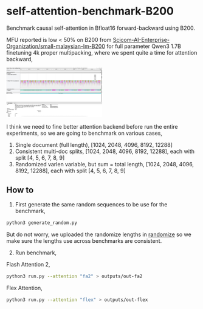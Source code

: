 # self-attention-benchmark-B200

Benchmark causal self-attention in Bfloat16 forward-backward using B200.

MFU reported is low < 50% on B200 from [Scicom-AI-Enterprise-Organization/small-malaysian-lm-B200](https://github.com/Scicom-AI-Enterprise-Organization/small-malaysian-lm-B200) for full parameter Qwen3 1.7B finetuning 4k proper multipacking, where we spent quite a time for attention backward,

<img src="profiling.png" width="50%">

I think we need to fine better attention backend before run the entire experiments, so we are going to benchmark on various cases,

1. Single document (full length), [1024, 2048, 4096, 8192, 12288]
2. Consistent multi-doc splits, [1024, 2048, 4096, 8192, 12288], each with split [4, 5, 6, 7, 8, 9]
3. Randomized varlen variable, but sum = total length, [1024, 2048, 4096, 8192, 12288], each with split [4, 5, 6, 7, 8, 9]

## How to

1. First generate the same random sequences to be use for the benchmark,

```bash
python3 generate_random.py
```

But do not worry, we uploaded the randomize lengths in [randomize](randomize) so we make sure the lengths use across benchmarks are consistent.

2. Run benchmark,

Flash Attention 2,

```bash
python3 run.py --attention "fa2" > outputs/out-fa2
```

Flex Attention,

```bash
python3 run.py --attention "flex" > outputs/out-flex
```